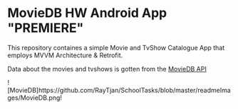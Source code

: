 # MovieDB HW Android App "PREMIERE" #

<p>This repository containes a simple Movie and TvShow Catalogue App that employs MVVM Architecture & Retrofit.</p>
<p>Data about the movies and tvshows is gotten from the <a href="https://www.themoviedb.org/">MovieDB API</a></p>
![MovieDB]https://github.com/RayTjan/SchoolTasks/blob/master/readmeImages/MovieDB.png!


